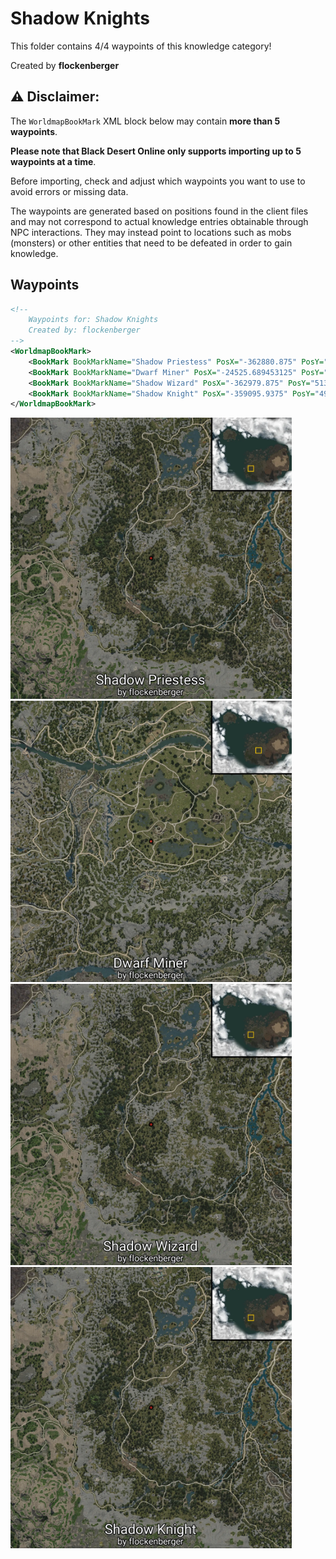 # Shadow Knights

This folder contains 4/4 waypoints of this knowledge category!


Created by **flockenberger**

## ⚠️ Disclaimer:
The `WorldmapBookMark` XML block below may contain **more than 5 waypoints**.

**Please note that Black Desert Online only supports importing up to 5 waypoints at a time**.

Before importing, check and adjust which waypoints you want to use to avoid errors or missing data.

The waypoints are generated based on positions found in the client files and may not correspond to actual knowledge entries obtainable through NPC interactions.
They may instead point to locations such as mobs (monsters) or other entities that need to be defeated in order to gain knowledge.

## Waypoints
```xml
<!--
    Waypoints for: Shadow Knights
    Created by: flockenberger
-->
<WorldmapBookMark>
    <BookMark BookMarkName="Shadow Priestess" PosX="-362880.875" PosY="4872.6201171875" PosZ="-188332.9375" />
    <BookMark BookMarkName="Dwarf Miner" PosX="-24525.689453125" PosY="-3849.0" PosZ="-131309.0" />
    <BookMark BookMarkName="Shadow Wizard" PosX="-362979.875" PosY="5131.52001953125" PosZ="-183351.9375" />
    <BookMark BookMarkName="Shadow Knight" PosX="-359095.9375" PosY="4974.7099609375" PosZ="-181062.9375" />
</WorldmapBookMark>
```

<img src="./Shadow Knights_Shadow Priestess_Preview.webp" width="450"/> <img src="./Shadow Knights_Dwarf Miner_Preview.webp" width="450"/> <img src="./Shadow Knights_Shadow Wizard_Preview.webp" width="450"/> <img src="./Shadow Knights_Shadow Knight_Preview.webp" width="450"/> 